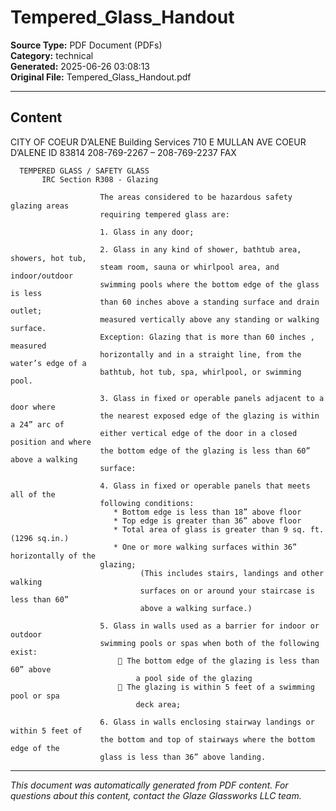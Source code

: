 ﻿# Tempered_Glass_Handout

**Source Type:** PDF Document (PDFs)  
**Category:** technical  
**Generated:** 2025-06-26 03:08:13  
**Original File:** Tempered_Glass_Handout.pdf

---

## Content

CITY OF COEUR D’ALENE Building Services
710 E MULLAN AVE COEUR D’ALENE ID 83814          208-769-2267 – 208-769-2237 FAX


      TEMPERED GLASS / SAFETY GLASS
           IRC Section R308 - Glazing

                        The areas considered to be hazardous safety glazing areas
                        requiring tempered glass are:

                        1. Glass in any door;

                        2. Glass in any kind of shower, bathtub area, showers, hot tub,
                        steam room, sauna or whirlpool area, and indoor/outdoor
                        swimming pools where the bottom edge of the glass is less
                        than 60 inches above a standing surface and drain outlet;
                        measured vertically above any standing or walking surface.
                        Exception: Glazing that is more than 60 inches , measured
                        horizontally and in a straight line, from the water’s edge of a
                        bathtub, hot tub, spa, whirlpool, or swimming pool.

                        3. Glass in fixed or operable panels adjacent to a door where
                        the nearest exposed edge of the glazing is within a 24” arc of
                        either vertical edge of the door in a closed position and where
                        the bottom edge of the glazing is less than 60” above a walking
                        surface:

                        4. Glass in fixed or operable panels that meets all of the
                        following conditions:
                           * Bottom edge is less than 18” above floor
                           * Top edge is greater than 36” above floor
                           * Total area of glass is greater than 9 sq. ft. (1296 sq.in.)
                           * One or more walking surfaces within 36” horizontally of the
                        glazing;
                                 (This includes stairs, landings and other walking
                                 surfaces on or around your staircase is less than 60”
                                 above a walking surface.)

                        5. Glass in walls used as a barrier for indoor or outdoor
                        swimming pools or spas when both of the following exist:
                             The bottom edge of the glazing is less than 60” above
                                a pool side of the glazing
                             The glazing is within 5 feet of a swimming pool or spa
                                deck area;

                        6. Glass in walls enclosing stairway landings or within 5 feet of
                        the bottom and top of stairways where the bottom edge of the
                        glass is less than 36” above landing.

---

*This document was automatically generated from PDF content. For questions about this content, contact the Glaze Glassworks LLC team.*
